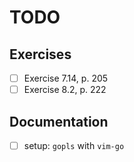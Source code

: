 # TODO

## Exercises

- [ ] Exercise 7.14, p. 205
- [ ] Exercise 8.2, p. 222

## Documentation

- [ ] setup: `gopls` with `vim-go`
